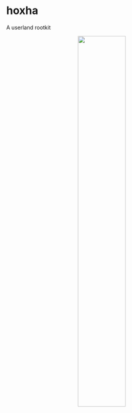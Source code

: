 # hoxha
A userland rootkit 

<center>
<img src="https://upload.wikimedia.org/wikipedia/commons/f/fe/Enver_Hoxha_%28portret%29.jpg" width="50%" height="50%" />
</center>
